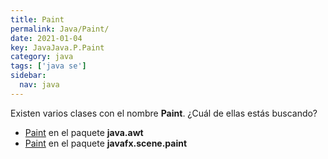 ```yaml
---
title: Paint
permalink: Java/Paint/
date: 2021-01-04
key: JavaJava.P.Paint
category: java
tags: ['java se']
sidebar: 
  nav: java
---
```


Existen varios clases con el nombre **Paint**. ¿Cuál de ellas estás buscando?
<ul>
<li><a href="/Java/Paint-java-awt/">Paint</a> en el paquete <strong>java.awt</strong></li>
<li><a href="/Java/Paint-javafx-scene-paint/">Paint</a> en el paquete <strong>javafx.scene.paint</strong></li>
<ul>
